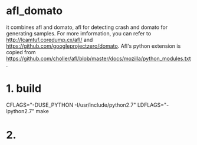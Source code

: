 # afl_domato
it combines afl and domato, afl for detecting crash and domato for generating samples.
For more imformation, you can refer to http://lcamtuf.coredump.cx/afl/ and https://github.com/googleprojectzero/domato.
Afl's python extension is copied from https://github.com/choller/afl/blob/master/docs/mozilla/python_modules.txt.

# 1. build 
CFLAGS="-DUSE_PYTHON -I/usr/include/python2.7" LDFLAGS="-lpython2.7" make

# 2. 

